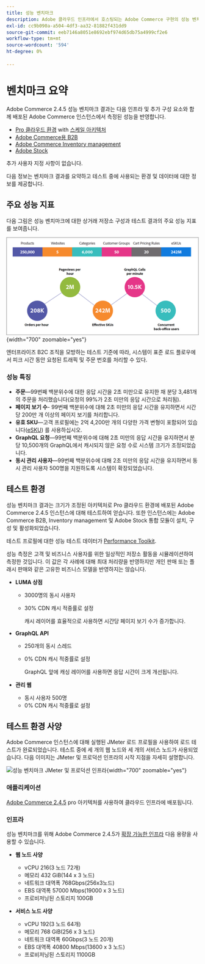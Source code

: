 ```yaml
---
title: 성능 벤치마크
description: Adobe 클라우드 인프라에서 호스팅되는 Adobe Commerce 구현의 성능 벤치마크 결과를 검토합니다.
exl-id: cc9b090a-a504-4df3-aa32-81882f431dd9
source-git-commit: eeb7146a8051e8692ebf974d65db75a4999cf2e6
workflow-type: tm+mt
source-wordcount: '594'
ht-degree: 0%

---
```


# 벤치마크 요약

Adobe Commerce 2.4.5 성능 벤치마크 결과는 다음 인프라 및 추가 구성 요소와 함께 배포된 Adobe Commerce 인스턴스에서 측정된 성능을 반영합니다.
- [Pro 클라우드 환경](https://experienceleague.adobe.com/docs/commerce-cloud-service/user-guide/architecture/pro-architecture.html) with [스케일 아키텍처](https://experienceleague.adobe.com/docs/commerce-cloud-service/user-guide/architecture/scaled-architecture.html)
- [Adobe Commerce용 B2B](https://experienceleague.adobe.com/docs/commerce-admin/b2b/introduction.html)
- [Adobe Commerce Inventory management](https://experienceleague.adobe.com/docs/commerce-admin/inventory/introduction.html)
- [Adobe Stock](https://experienceleague.adobe.com/docs/commerce-admin/content-design/media/adobe-stock/adobe-stock.html)

추가 사용자 지정 사항이 없습니다.

다음 정보는 벤치마크 결과를 요약하고 테스트 중에 사용되는 환경 및 데이터에 대한 정보를 제공합니다.

## 주요 성능 지표

다음 그림은 성능 벤치마크에 대한 상거래 저장소 구성과 테스트 결과의 주요 성능 지표를 보여줍니다.

![성능 벤치마크 JMeter 및 프로덕션 인프라](../../../assets/performance/images/performance-benchmark-kpis-245-cloud.png){width="700" zoomable="yes"}

엔터프라이즈 B2C 조직을 모방하는 테스트 기준에 따라, 시스템이 표준 로드 플로우에서 피크 시간 동안 요청된 트래픽 및 주문 번호를 처리할 수 있다.

### 성능 특징

- **주문**—99번째 백분위수에 대한 응답 시간을 2초 미만으로 유지한 채 분당 3,481개의 주문을 처리했습니다(요청의 99%가 2초 미만의 응답 시간으로 처리됨).
- **페이지 보기 수**- 99번째 백분위수에 대해 2초 미만의 응답 시간을 유지하면서 시간당 200만 개 이상의 페이지 보기를 처리합니다.
- **유효 SKU**—고객 프로필에는 2억 4,200만 개의 다양한 가격 변형이 포함되어 있습니다(<a href="https://experienceleague.adobe.com/docs/commerce-operations/implementation-playbook/best-practices/planning/product-sku-limits.html">eSKU</a>) 를 사용하십시오.
- **GraphQL 요청**—99번째 백분위수에 대해 2초 미만의 응답 시간을 유지하면서 분당 10,500개의 GraphQL에서 캐시되지 않은 요청 수로 시스템 크기가 조정되었습니다.
- **동시 관리 사용자**—99번째 백분위수에 대해 2초 미만의 응답 시간을 유지하면서 동시 관리 사용자 500명을 지원하도록 시스템이 확장되었습니다.

## 테스트 환경

성능 벤치마크 결과는 크기가 조정된 아키텍처로 Pro 클라우드 환경에 배포된 Adobe Commerce 2.4.5 인스턴스에 대해 테스트하여 얻습니다. 또한 인스턴스에는 Adobe Commerce B2B, Inventory management 및 Adobe Stock 통합 모듈이 설치, 구성 및 활성화되었습니다.

테스트 프로필에 대한 성능 테스트 데이터가 <a href="https://experienceleague.adobe.com/docs/commerce-operations/configuration-guide/cli/generate-data.html">Performance Toolkit</a>.

성능 측정은 고객 및 비즈니스 사용자를 위한 일상적인 저장소 활동을 시뮬레이션하여 측정한 것입니다. 이 값은 각 사례에 대해 최대 처리량을 반영하지만 개인 판매 또는 플래시 판매와 같은 고유한 비즈니스 모델을 반영하지는 않습니다.

- **LUMA 상점**
   - 3000명의 동시 사용자
   - 30% CDN 캐시 적중률로 설정

      캐시 레이어를 효율적으로 사용하면 시간당 페이지 보기 수가 증가합니다.

- **GraphQL API**
   - 250개의 동시 스레드
   - 0% CDN 캐시 적중률로 설정

      GraphQL 앞에 캐싱 레이어를 사용하면 응답 시간이 크게 개선됩니다.

- **관리 웹**
   - 동시 사용자 500명
   - 0% CDN 캐시 적중률로 설정

## 테스트 환경 사양

Adobe Commerce 인스턴스에 대해 실행된 JMeter 로드 프로필을 사용하여 로드 테스트가 완료되었습니다. 테스트 중에 세 개의 웹 노드와 세 개의 서비스 노드가 사용되었습니다. 다음 이미지는 JMeter 및 프로덕션 인프라의 시작 지점을 자세히 설명합니다.

![성능 벤치마크 JMeter 및 프로덕션 인프라](https://git.corp.adobe.com/storage/user/43354/files/4d801e3e-96b7-4193-b94f-12571263b495){width="700" zoomable="yes"}

### 애플리케이션

<a href="https://experienceleague.adobe.com/docs/commerce-operations/release/notes/adobe-commerce/2-4-5.html">Adobe Commerce 2.4.5</a> pro 아키텍처를 사용하여 클라우드 인프라에 배포됩니다.

### 인프라

성능 벤치마크를 위해 Adobe Commerce 2.4.5가 [확장 가능한 인프라](https://experienceleague.adobe.com/docs/commerce-cloud-service/user-guide/architecture/scaled-architecture.html) 다음 용량을 사용할 수 있습니다.

- **웹 노드 사양**
   - vCPU 216(3 노드 72개)
   - 메모리 432 GiB(144 x 3 노드)
   - 네트워크 대역폭 768Gbps(256x3노드)
   - EBS 대역폭 57000 Mbps(19000 x 3 노드)
   - 프로비저닝된 스토리지 100GB

- **서비스 노드 사양**
   - vCPU 192(3 노드 64개)
   - 메모리 768 GiB(256 x 3 노드)
   - 네트워크 대역폭 60Gbps(3 노드 20개)
   - EBS 대역폭 40800 Mbps(13600 x 3 노드)
   - 프로비저닝된 스토리지 1100GB
